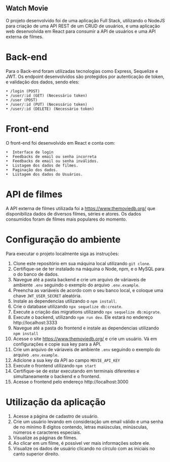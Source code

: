 ## Watch Movie

O projeto desenvolvido foi de uma aplicação Full Stack, utilizando o NodeJS para criação de uma API REST de um CRUD de usuários, e uma aplicação web desenvolvida em React para consumir a API de usuários e uma API externa de filmes.

# Back-end

Para o Back-end foram utilizadas tecnologias como Express, Sequelize e JWT.
Os endpoint desenvolvidos são protegidos por autenticação de token, e validação dos dados, sendo eles:

    • /login (POST)
    • /user/:id (GET) (Necessário token)
    • /user (POST)
    • /user/:id (PUT) (Necessário token)
    • /user/:id (DELETE) (Necessário token)

# Front-end

O front-end foi desenvolvido em React e conta com:

    •  Interface de login
    •  Feedbacks de email ou senha incorreta
    •  Feedbacks de email ou senha inválidos.
    •  Listagem dos dados de filmes.
    •  Paginação dos dados.
    •  Listagem dos dados do Usuários.

# API de filmes

A API externa de filmes utilizada foi a https://www.themoviedb.org/ que disponibiliza dados de diversos filmes, séries e atores. Os dados consumidos foram de filmes mais populares do momento.

# Configuração do ambiente

Para executar o projeto localmente siga as instruções:

1. Clone este repositório em sua máquina local utilizando `git clone`.
2. Certifique-se de ter instalado na máquina o Node, npm, e o MySQL para o do banco de dados.
3. Navegue até a pasta backend e crie um arquivo de váriaveis de ambiente `.env` seguindo o exemplo do arquivo `.env.example`.
4. Preencha as variáveis de acordo com o seu banco local, e coloque uma chave `JWT_USER_SECRET` aleatória.
5. Instale as dependencias utilizando o `npm install`.
6. Crie o database utilizando `npx sequelize db:create`.
7. Execute a criação das migrations utilizando `npx sequelize db:migrate`.
8. Execute o backend, utilizando `npm run dev`. Ele estará no endereço http://localhost:3333
9. Navegue até a pasta do frontend e instale as dependencias utilizando `npm install`
10. Acesse o site https://www.themoviedb.org/ e crie um usuário. Vá em configurações e copie sua key para a API.
11. Crie um arquivo de váriaveis de ambiente `.env` seguindo o exemplo do arquivo `.env.example`.
12. Adicione a sua key da API ao campo `MOVIE_API_KEY`
13. Execute o frontend utilizando `npm start`
14. Certifique-se de estar executando em terminais diferentes e simultaneamente o backend e o frontend.
15. Acesse o frontend pelo endereço http://localhost:3000

# Utilização da aplicação

1. Acesse a página de cadastro de usuário.
2. Crie um usuário levando em consideração um email válido e uma senha de no mínimo 8 digitos contendo, letras maiúsculas, minúsculas, números e caracteres especiais.
3. Visualize as páginas de filmes.
4. Ao clicar em um filme, é possível ver mais informações sobre ele.
5. Visualize os dados de usuário clicando no círculo com as iniciais no canto superior direito.


